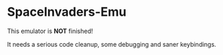 # SpaceInvaders-Emu
This emulator is **NOT** finished!

It needs a serious code cleanup, some debugging and saner keybindings.

